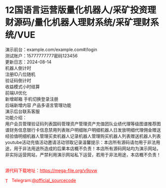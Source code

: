 # 12国语言运营版量化机器人/采矿投资理财源码/量化机器人理财系统/采矿理财系统/VUE

演示前台：example.com/example.com#/login<br>测试账户：15777777777密码123456<br>更新日志：2024-08-14<br>机器人倒计时<br>注册ID八位随机<br>验证码倒计时<br>收益模式小时结算<br>前端UI优化<br>新增邮箱 手机切换登录注册<br>后端新增内容 产品多语言管理功能<br>演示后台联系客服<br>功能介绍：<br>用户会员管理验证码列表国码管理资产管理资产充值团队业绩代理等级图谱推荐图谱财务信息银行卡信息禁用列表账户明细账户明细机器人日发放明细代理佣金赠送经验值明细机器人管理买卖机器人记录机器人管理购买机器人列表赠送机器人列表youtube活动充值活动邀请活动领取记录温馨提示：本店所有源码请勿用于非法用途，用于非法用途所造成的后果本店概不负责！本店所有源码网站均为演示网站，非实际运营网站，严禁利用演示网站私下运营，若用于非法用途，本店概不负责！<br><br>


<p style="color: red;">源代码下载地址：<a href="https://mega-file.org/v9ovw" style="color: red;">https://mega-file.org/v9ovw</a></p><p style="color: red;"><img src="https://cdn-icons-png.flaticon.com/512/2111/2111646.png" alt="Telegram Icon" style="width: 16px; vertical-align: middle; margin-right: 5px;">Telegram:<a href="https://t.me/official_sourcecode" style="color: red;">@official_sourcecode</a></p>